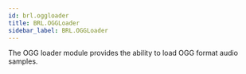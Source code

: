 ```yaml
---
id: brl.oggloader
title: BRL.OGGLoader
sidebar_label: BRL.OGGLoader
---
```




The OGG loader module provides the ability to load OGG format audio samples.


